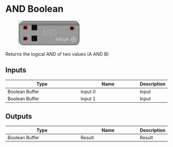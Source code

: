 # AND Boolean

<div align="left" data-full-width="false">

<figure><img src="AND_Boolean.png" alt=""><figcaption></figcaption></figure>

</div>

Returns the logical AND of two values (A AND B)

## Inputs

<table>
<thead><tr><th width="250">Type</th><th width="200">Name</th><th>Description</th></tr></thead>
<tbody>
<tr><td>Boolean Buffer</td><td>Input 0</td><td>Input</td></tr>
<tr><td>Boolean Buffer</td><td>Input 1</td><td>Input</td></tr>
</tbody>
</table>

## Outputs

<table>
<thead><tr><th width="250">Type</th><th width="200">Name</th><th>Description</th></tr></thead>
<tbody>
<tr><td>Boolean Buffer</td><td>Result</td><td>Result</td></tr>
</tbody>
</table>
